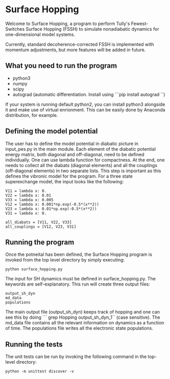 # Surface Hopping

Welcome to Surface Hopping, a program to perform Tully's Fewest-Switches Surface Hopping (FSSH) to simulate nonadiabatic dynamics for one-dimensional model systems. 

Currently, standard decoherence-corrected FSSH is implemented with momentum adjustments, but more features will be added in future.

## What you need to run the program

- python3
- numpy
- scipy
- autograd (automatic differentiation. Install using ```pip install autograd ``)

If your system is running default python2, you can install python3 alongside it and make use of virtual enrionment. This can be easily done by Anaconda distribution, for example. 

## Defining the model potential

The user has to define the model potential in diabatic picture in input_pes.py in the main module. Each element of the diabatic potential energy matrix, both diagonal and off-diagonal, need to be defined individually. One can use lambda function for compactness. At the end, one needs to collect all the diabats (diagonal elements) and all the couplings (off-diagonal elements) in two separate lists. This step is important as this defines the vibronic model for the program. For a three state superexchange model, the input looks like the following:

```
V11 = lambda x: 0.
V22 = lambda x: 0.01
V33 = lambda x: 0.005
V12 = lambda x: 0.001*np.exp(-0.5*(x**2))
V23 = lambda x: 0.01*np.exp(-0.5*(x**2))
V31 = lambda x: 0.

all_diabats = [V11, V22, V33]
all_couplings = [V12, V23, V31]
```

## Running the program

Once the potneital has been defined, the Surface Hopping program is invoked from the top level directory by simply executing:

```
python surface_hopping.py
```

The input for SH dynamics must be defined in surface_hopping.py. The keywords are self-explanatory. This run will create three output files:

```
output_sh_dyn
md_data
populations
```

The main output file (output_sh_dyn) keeps track of hopping and one can see this by doing ``` grep Hopping output_sh_dyn_1`` (case sensitive). The md_data file contains all the relevant information on dynamics as a function of time. The populations file writes all the electronic state populations.


## Running the tests

The unit tests can be run by invoking the following command in the top-level directory:

```
python -m unittest discover -v
```


